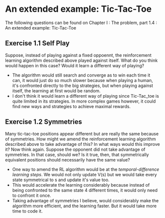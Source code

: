 
# An extended example: Tic-Tac-Toe
The following questions can be found on
Chapter I : The problem, part 1.4 : An extended example: Tic-Tac-Toe



## Exercise 1.1 Self Play

Suppose, instead of playing against a fixed oppoennt, the reinforcement learning algorithm
described above played against itself. What do you think would happen in this case?
Would it learn a different way of playing?

- The algorithm would still search and converge as to win each time it can, it would just do so much
slower because when playing a human, it's confronted directly to the big strategies, but when playing
against itself, the learning at first would be random.
- I don't think it would learn a different way of playing since Tic-Tac_toe is quite limited in its strategies. In more complex games however, it could find new ways and strategies to achieve maximal rewards.



## Exercise 1.2 Symmetries

Many tic-tac-toe positions appear different but are really the same because of symmetries. How might we amend the reinforcement learning algorithm described above to take advantage of this? In what ways would this improve it? Now think again. Suppose the opponent did not take advantage of symmetries. In that case, should we? Is it true, then, that symmetrically equivalent positions should necessarily have the same value?

- One way to amend the RL algorithm would be at the *temporal-difference learning steps*. We would not only update V(s) but we would take every state symmetrical to s and update it's value too.
- This would accelerate the learning considerably because instead of being confronted to the same state 4 different times, it would only need to confront it once.
- Taking advantage of symmetries I believe, would considerably make the algorithm more efficient, and the learning faster. But it would take more time to code it.
